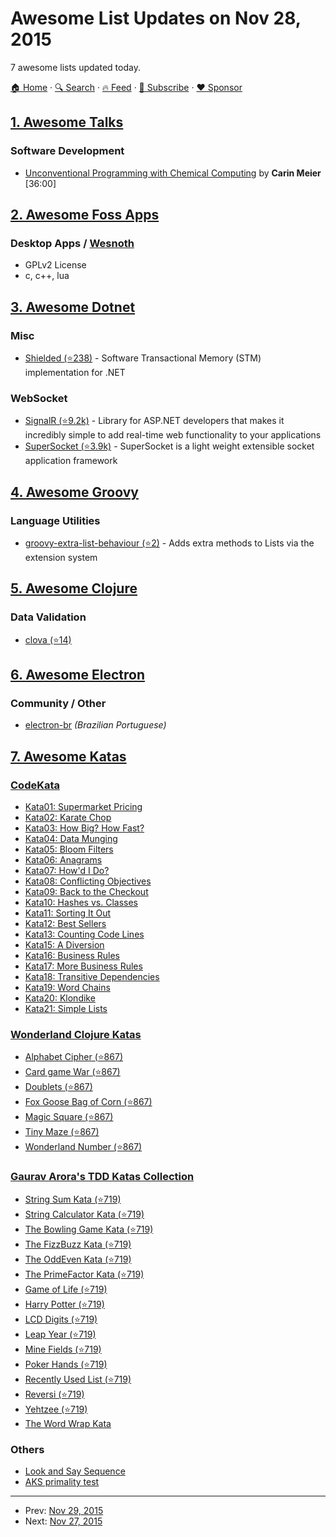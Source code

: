 # Awesome List Updates on Nov 28, 2015

7 awesome lists updated today.

[🏠 Home](/README.md) · [🔍 Search](https://www.trackawesomelist.com/search/) · [🔥 Feed](https://www.trackawesomelist.com/rss.xml) · [📮 Subscribe](https://trackawesomelist.us17.list-manage.com/subscribe?u=d2f0117aa829c83a63ec63c2f&id=36a103854c) · [❤️  Sponsor](https://github.com/sponsors/theowenyoung)



## [1. Awesome Talks](/content/JanVanRyswyck/awesome-talks/README.md)

### Software Development

*   [Unconventional Programming with Chemical Computing](https://www.youtube.com/watch?v=cHoYNStQOEc) by **Carin Meier** \[36:00]

## [2. Awesome Foss Apps](/content/DataDaoDe/awesome-foss-apps/README.md)

### Desktop Apps / [Wesnoth](https://github.com/wesnoth/wesnoth)

*   GPLv2 License
*   c, c++, lua

## [3. Awesome Dotnet](/content/quozd/awesome-dotnet/README.md)

### Misc

*   [Shielded (⭐238)](https://github.com/jbakic/Shielded) - Software Transactional Memory (STM) implementation for .NET

### WebSocket

*   [SignalR (⭐9.2k)](https://github.com/SignalR/SignalR) - Library for ASP.NET developers that makes it incredibly simple to add real-time web functionality to your applications
*   [SuperSocket (⭐3.9k)](https://github.com/kerryjiang/SuperSocket) - SuperSocket is a light weight extensible socket application framework

## [4. Awesome Groovy](/content/kdabir/awesome-groovy/README.md)

### Language Utilities

*   [groovy-extra-list-behaviour (⭐2)](https://github.com/dnahodil/groovy-extra-list-behaviour) - Adds extra methods to Lists via the extension system

## [5. Awesome Clojure](/content/razum2um/awesome-clojure/README.md)

### Data Validation

*   [clova (⭐14)](https://github.com/markwoodhall/clova)

## [6. Awesome Electron](/content/sindresorhus/awesome-electron/README.md)

### Community / Other

*   [electron-br](https://electron-br.slack.com) *(Brazilian Portuguese)*

## [7. Awesome Katas](/content/gamontal/awesome-katas/README.md)

### [CodeKata](http://codekata.com/)

*   [Kata01: Supermarket Pricing](http://codekata.com/kata/kata01-supermarket-pricing/)
*   [Kata02: Karate Chop](http://codekata.com/kata/kata02-karate-chop/)
*   [Kata03: How Big? How Fast?](http://codekata.com/kata/kata03-how-big-how-fast/)
*   [Kata04: Data Munging](http://codekata.com/kata/kata04-data-munging/)
*   [Kata05: Bloom Filters](http://codekata.com/kata/kata05-bloom-filters/)
*   [Kata06: Anagrams](http://codekata.com/kata/kata06-anagrams/)
*   [Kata07: How'd I Do?](http://codekata.com/kata/kata07-howd-i-do/)
*   [Kata08: Conflicting Objectives](http://codekata.com/kata/kata08-conflicting-objectives/)
*   [Kata09: Back to the Checkout](http://codekata.com/kata/kata09-back-to-the-checkout/)
*   [Kata10: Hashes vs. Classes](http://codekata.com/kata/kata10-hashes-vs-classes/)
*   [Kata11: Sorting It Out](http://codekata.com/kata/kata11-sorting-it-out/)
*   [Kata12: Best Sellers](http://codekata.com/kata/kata12-best-sellers/)
*   [Kata13: Counting Code Lines](http://codekata.com/kata/kata13-counting-code-lines/)
*   [Kata15: A Diversion](http://codekata.com/kata/kata15-a-diversion/)
*   [Kata16: Business Rules](http://codekata.com/kata/kata16-business-rules/)
*   [Kata17: More Business Rules](http://codekata.com/kata/kata17-more-business-rules/)
*   [Kata18: Transitive Dependencies](http://codekata.com/kata/kata18-transitive-dependencies/)
*   [Kata19: Word Chains](http://codekata.com/kata/kata19-word-chains/)
*   [Kata20: Klondike](http://codekata.com/kata/kata20-klondike/)
*   [Kata21: Simple Lists](http://codekata.com/kata/kata21-simple-lists/)

### [Wonderland Clojure Katas](https://github.com/gigasquid/wonderland-clojure-katas)

*   [Alphabet Cipher (⭐867)](https://github.com/gigasquid/wonderland-clojure-katas/tree/master/alphabet-cipher)
*   [Card game War (⭐867)](https://github.com/gigasquid/wonderland-clojure-katas/tree/master/card-game-war)
*   [Doublets (⭐867)](https://github.com/gigasquid/wonderland-clojure-katas/tree/master/doublets)
*   [Fox Goose Bag of Corn (⭐867)](https://github.com/gigasquid/wonderland-clojure-katas/tree/master/fox-goose-bag-of-corn)
*   [Magic Square (⭐867)](https://github.com/gigasquid/wonderland-clojure-katas/tree/master/magic-square)
*   [Tiny Maze (⭐867)](https://github.com/gigasquid/wonderland-clojure-katas/tree/master/tiny-maze)
*   [Wonderland Number (⭐867)](https://github.com/gigasquid/wonderland-clojure-katas/tree/master/wonderland-number)

### [Gaurav Arora's TDD Katas Collection](https://github.com/garora/TDD-Katas)

*   [String Sum Kata (⭐719)](https://github.com/garora/TDD-Katas#string-sum-kata)
*   [String Calculator Kata (⭐719)](https://github.com/garora/TDD-Katas#string-calculator-kata-via-roy-osherove)
*   [The Bowling Game Kata (⭐719)](https://github.com/garora/TDD-Katas#the-bowling-game-kata-via-uncle-bob)
*   [The FizzBuzz Kata (⭐719)](https://github.com/garora/TDD-Katas#the-fizzbuzz-kata)
*   [The OddEven Kata (⭐719)](https://github.com/garora/TDD-Katas#the-oddeven-kata)
*   [The PrimeFactor Kata (⭐719)](https://github.com/garora/TDD-Katas#the-primefactor-kata-via-uncle-bob)
*   [Game of Life (⭐719)](https://github.com/garora/TDD-Katas#game-of-life-)
*   [Harry Potter (⭐719)](https://github.com/garora/TDD-Katas#harry-potter-)
*   [LCD Digits (⭐719)](https://github.com/garora/TDD-Katas#lcd-digits-)
*   [Leap Year (⭐719)](https://github.com/garora/TDD-Katas#leap-year-)
*   [Mine Fields (⭐719)](https://github.com/garora/TDD-Katas#mine-fields-)
*   [Poker Hands (⭐719)](https://github.com/garora/TDD-Katas#poker-hands)
*   [Recently Used List (⭐719)](https://github.com/garora/TDD-Katas#recently-used-list-)
*   [Reversi (⭐719)](https://github.com/garora/TDD-Katas#reversi-)
*   [Yehtzee (⭐719)](https://github.com/garora/TDD-Katas#yehtzee-)
*   [The Word Wrap Kata](http://codingdojo.org/cgi-bin/wiki.pl?KataWordWrap)

### Others

*   [Look and Say Sequence](https://en.wikipedia.org/wiki/Look-and-say_sequence)
*   [AKS primality test](https://en.wikipedia.org/wiki/AKS_primality_test)

---

- Prev: [Nov 29, 2015](/content/2015/11/29/README.md)
- Next: [Nov 27, 2015](/content/2015/11/27/README.md)